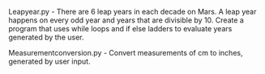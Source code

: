 Leapyear.py - 
 There are 6 leap years in each decade on Mars. A leap year happens on every odd year and years that are divisible by 10.
 Create a program that uses while loops and if else ladders to evaluate years generated by the user.


Measurementconversion.py - 
 Convert measurements of cm to inches, generated by user input.

